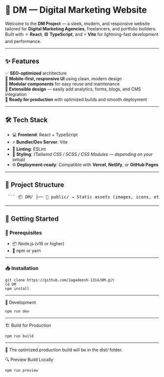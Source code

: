 # 🚀 DM — Digital Marketing Website

Welcome to the **DM Project** — a sleek, modern, and responsive website tailored for **Digital Marketing Agencies**, freelancers, and portfolio builders. Built with ⚛️ **React**, 🟦 **TypeScript**, and ⚡ **Vite** for lightning-fast development and performance.

---

## ✨ Features

✅ **SEO-optimized** architecture  
📱 **Mobile-first, responsive UI** using clean, modern design  
🧱 **Modular components** for easy reuse and maintenance  
🔌 **Extensible design** — easily add analytics, forms, blogs, and CMS integration  
🚀 **Ready for production** with optimized builds and smooth deployment

---

## 🛠️ Tech Stack

- 💻 **Frontend**: React + TypeScript  
- ⚡ **Bundler/Dev Server**: Vite  
- 📏 **Linting**: ESLint  
- 🎨 **Styling**: *(Tailwind CSS / SCSS / CSS Modules — depending on your setup)*  
- 🌐 **Deployment-ready**: Compatible with **Vercel**, **Netlify**, or **GitHub Pages**

---

## 📁 Project Structure

<pre lang="md"> ``` 📦 DM/ ├── 📂 public/ → Static assets (images, icons, etc.) ├── 📂 src/ │ ├── 📂 components/ → Reusable UI components │ ├── 📂 pages/ → Main pages like Home, Services │ └── 📄 App.tsx → Root application ├── 📄 index.html → HTML entry point ├── 📄 vite.config.ts → Vite configuration ├── 📄 tsconfig.json → TypeScript configuration ├── 📄 package.json → Dependencies & scripts └── 📄 README.md → This file ``` </pre>

---

## 🚀 Getting Started

### 🔧 Prerequisites

- 📦 Node.js (v16 or higher)  
- 🧶 npm or yarn

---

### 📥 Installation

```
git clone https://github.com/Jagadeesh-1314/DM.git
cd DM
npm install
```

---

🧪 Development
```
npm run dev
```

---

🏗️ Build for Production

```
npm run build
```

---

📁 The optimized production build will be in the dist/ folder.

🔍 Preview Build Locally

```
npm run preview
```
